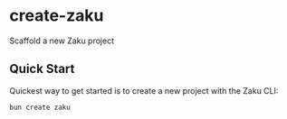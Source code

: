 # create-zaku

Scaffold a new Zaku project

## Quick Start

Quickest way to get started is to create a new project with the Zaku CLI:

```bash
bun create zaku
```
